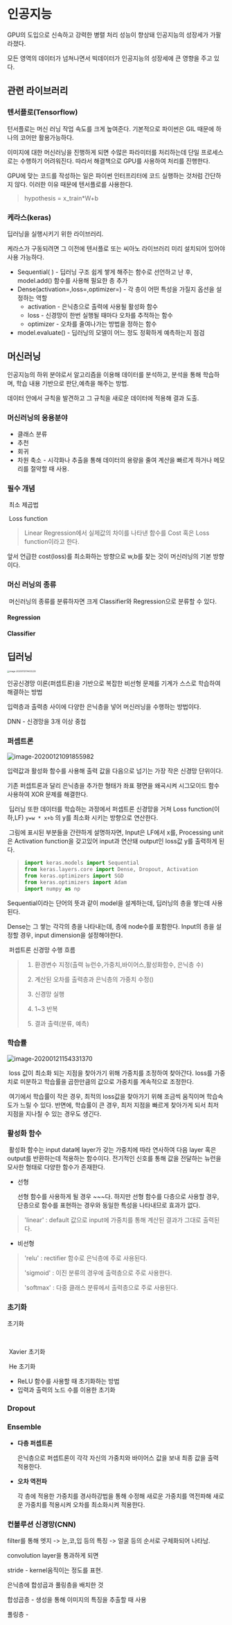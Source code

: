 #  **인공지능**

GPU의 도입으로 신속하고 강력한 병렬 처리 성능이 향상돼 인공지능의 성장세가 가팔라졌다.

모든 영역의 데이터가 넘쳐나면서 빅데이터가 인공지능의 성장세에 큰 영향을 주고 있다.

## **관련 라이브러리**

### **텐서플로(Tensorflow)**

턴서플로는 머신 러닝 작업 속도를 크게 높여준다. 기본적으로 파이썬은 GIL 때문에 하나의 코어만 활용가능하다. 

 이미지에 대한 머신러닝을 진행하게 되면 수많은 파라미터를 처리하는데 단일 프로세스로는 수행하기 어려워진다.  따라서 해결책으로 GPU를 사용하여 처리를 진행한다.

GPU에 맞는 코드를 작성하는 일은 파이썬 인터프리터에 코드 실행하는 것처럼 간단하지 않다. 이러한 이유 때문에 텐서플로를 사용한다.

> hypothesis = x_train*W+b

### **케라스(keras)**

딥러닝을 실행시키기 위한 라이브러리.

케라스가 구동되려면 그 이전에 텐서플로 또는 씨아노 라이브러리 미리 설치되어 있어야 사용 가능하다.

* Sequential( ) - 딥러닝 구조 쉽게 쌓게 해주는 함수로 선언하고 난 후, model.add() 함수를 사용해 필요한 층 추가
* Dense(activation=,loss=,optimizer=) - 각 층이 어떤 특성을 가질지 옵션을 설정하는 역할
  * activation -  은닉층으로 출력에 사용될 활성화 함수
  * loss -  신경망이 한번 실행될 때마다 오차를 추적하는 함수
  * optimizer -  오차를 줄여나가는 방법을 정하는 함수
* model.evaluate() - 딥러닝의 모델이 어느 정도 정확하게 예측하는지 점검

## **머신러닝**

인공지능의 하위 분야로서 알고리즘을 이용해 데이터를 분석하고, 분석을 통해 학습하며, 학습 내용 기반으로 판단,예측을 해주는 방법.

데이터 안에서 규칙을 발견하고 그 규칙을 새로운 데이터에 적용해 결과 도출.

### 머신러닝의 응용분야

* 클래스 분류
* 추천
* 회귀
* 차원 축소 - 시각화나 추출을 통해 데이터의 용량을 줄여 계산을 빠르게 하거나 메모리를 절약할 때 사용.

### 필수 개념

​	최소 제곱법

> 

​	Loss function

> Linear Regression에서 실제값의 차이를 나타낸 함수를 Cost 혹은 Loss function이라고 한다.

 앞서 언급한 cost(loss)를 최소화하는 방향으로 w,b를 찾는 것이 머신러닝의 기본 방향이다.

### 머신 러닝의 종류

​	머신러닝의 종류를 분류하자면 크게 Classifier와 Regression으로 분류할 수 있다.

#### Regression



#### Classifier



## 딥러닝

<img src="images/image-20200113174435229.png" alt="image-20200113174435229" style="zoom:33%;" />

인공신경망 이론(퍼셉트론)을 기반으로 복잡한 비선형 문제를 기계가 스스로 학습하여 해결하는 방법

입력층과 출력층 사이에 다양한 은닉층을 넣어 머신러닝을 수행하는 방법이다.

DNN - 신경망을 3개 이상 중첩

### **퍼셉트론**

![image-20200121091855982](images/image-20200121091855982.png)

입력값과 활성화 함수를 사용해 출력 값을 다음으로 넘기는 가장 작은 신경망 단위이다.

기존 퍼셉트론과 달리 은닉층을 추가한 형태가 좌표 평면을 왜곡시켜 시그모이드 함수 사용하여 XOR 문제를 해결한다.

​	딥러닝 또한 데이터를 학습하는 과정에서 퍼셉트론 신경망을 거쳐 Loss function(이하,LF) `y=w * x+b` 의 y를 최소화 시키는 방향으로 연산한다.

​	그림에 표시된 부분들을 간랸하게 설명하자면, Input은 LF에서 x를, Processing unit은 Activation function을 갖고있어 input과 연산돼 output인 loss값 y를 출력하게 된다.

> ```python
> import keras.models import Sequential
> from keras.layers.core import Dense, Dropout, Activation
> from keras.optimizers import SGD
> from keras.optimizers import Adam
> import numpy as np 
> ```

Sequential이라는 단어의 뜻과 같이 model을 설계하는데, 딥러닝의 층을 쌓는데 사용된다.

Dense는 그 쌓는 각각의 층을 나타내는데, 층에 node수를 포함한다. Input의 층을 설정할 경우, input dimension을 설정해야한다. 





​	퍼셉트론 신경망 수행 흐름

> 1. 환경변수 지정(출력 뉴런수,가중치,바이어스,활성화함수, 은닉층 수) 
>
> 2. 계산된 오차를 출력층과 은닉층의 가중치 수정()
> 3. 신경망 실행
> 4. 1~3 반복
> 5. 결과 출력(분류, 예측)

### **학습률**

![image-20200121154331370](images/image-20200121154331370.png)

​	loss 값이 최소화 되는 지점을 찾아가기 위해 가중치를 조정하여 찾아간다. loss를 가중치로 미분하고 학습률을 곱한만큼의 값으로 가중치를 계속적으로 조정한다. 

​	여기에서 학습률이 작은 경우, 최적의 loss값을 찾아가기 위해 조금씩 움직이며 학습속도가 느릴 수 있다. 반면에, 학습률이 큰 경우, 최저 지점을 빠르게 찾아가게 되서 최저 지점을 지나칠 수 있는 경우도 생긴다.

### 활성화 함수

​	활성화 함수는 input data에 layer가 갖는 가중치에 따라 연사하여 다음 layer 혹은 output를 반환하는데 적용하는 함수이다. 전기적인 신호를 통해 값을 전달하는 뉴런을 모사한 형태로 다양한 함수가 존재한다.

* 선형

  선형 함수를 사용하게 될 경우 ~~~다. 하지만 선형 함수를 다층으로 사용할 경우, 단층으로 함수를 표현하는 경우와 동일한 특성을 나타내므로 효과가 없다.

> 'linear' : default 값으로 input에 가중치를 통해 계산된 결과가 그대로 출력된다.

* 비선형

  

> 'relu' : rectifier 함수로 은닉층에 주로 사용된다.
>
> 'sigmoid' : 이진 분류의 경우에 출력층으로 주로 사용한다.
>
> 'softmax' : 다중 클래스 분류에서 출력층으로 주로 사용된다.

### **초기화**

초기화

​	

​	Xavier 초기화

​	He 초기화

* ReLU 함수를 사용할 때 초기화하는 방법
* 입력과 출력의 노드 수를 이용한 초기화

### **Dropout**

### **Ensemble**



* **다층 퍼셉트론**

  은닉층으로 퍼셉트론이 각각 자신의 가중치와 바이어스 값을 보내 최종 값을 출력 적용한다.

* **오차 역전파**

  각 층에 적용한 가중치를 경사하강법을 통해 수정해 새로운 가중치를 역전파해 새로운 가중치를 적용시켜 오차를 최소화시켜 적용한다.







### **컨볼루션 신경망(CNN)**

filter를 통해 엣지 -> 눈,코,입 등의 특징 -> 얼굴 등의 순서로 구체화되어 나타남.

convolution layer을 통과하게 되면 

stride - kernel움직이는 정도를 표현.

 은닉층에 합성곱과 풀링층을 배치한 것

합성곱층 - 생성을 통해 이미지의 특징을 추출할 때 사용

풀링층 - 

